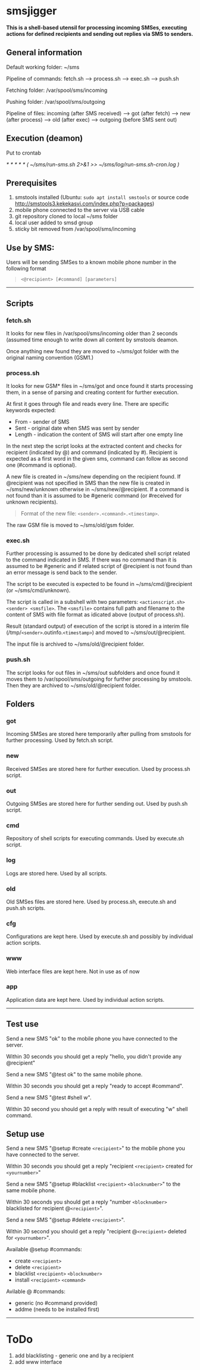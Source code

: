 # smsjigger

**This is a shell-based utensil for processing incoming SMSes, executing actions for defined recipients and sending out replies via SMS to senders.**

## General information

Default working folder: ~/sms

Pipeline of commands: fetch.sh --> process.sh --> exec.sh --> push.sh

Fetching folder: /var/spool/sms/incoming

Pushing folder: /var/spool/sms/outgoing

Pipeline of files: incoming (after SMS received) --> got (after fetch) --> new (after process) --> old (after exec) --> outgoing (before SMS sent out)

## Execution (deamon)

Put to crontab

_* * * * * ( ~/sms/run-sms.sh 2>&1 >> ~/sms/log/run-sms.sh-cron.log )_

## Prerequisites

1. smstools installed (Ubuntu: `sudo apt install smstools` or source code http://smstools3.kekekasvi.com/index.php?p=packages)
2. mobile phone connected to the server via USB cable
3. git repository cloned to local ~/sms folder
4. local user added to smsd group
5. sticky bit removed from /var/spool/sms/incoming

## Use by SMS:

Users will be sending SMSes to a known mobile phone number in the following format

> `<@recipient> [#command] [parameters]`

------

## Scripts

### fetch.sh
It looks for new files in /var/spool/sms/incoming older than 2 seconds (assumed time enough to write down all content by smstools deamon.

Once anything new found they are moved to ~/sms/got folder with the original naming convention (GSM1.<random>)


### process.sh

It looks for new GSM* files in ~/sms/got and once found it starts processing them, in a sense of parsing and creating content
for further execution.

At first it goes through file and reads every line. There are specific keywords expected:
* From - sender of SMS
* Sent - original date when SMS was sent by sender
* Length - indication the content of SMS will start after one empty line

In the next step the script looks at the extracted content and checks for recipient (indicated by @) and command (indicated by #).
Recipient is expected as a first word in the given sms, command can follow as second one (#command is optional).

A new file is created in ~/sms/new depending on the recipient found. If @recipient was not specified in SMS than
the new file is created in ~/sms/new/unknown otherwise in ~/sms/new/@recipient. If a command is not found than it
is assumed to be #generic command (or #received for unknown recipients).

> Format of the new file: `<sender>.<command>.<timestamp>`.

The raw GSM file is moved to ~/sms/old/gsm folder.

### exec.sh

Further processing is assumed to be done by dedicated shell script related to the command indicated in SMS.
If there was no command than it is assumed to be #generic and if related script of @recipient is not found than an error message is send back to the sender.

The script to be executed is expected to be found in ~/sms/cmd/@recipient (or ~/sms/cmd/unknown). 

The script is called in a subshell with two parameters: `<actionscript.sh> <sender> <smsfile>`. The `<smsfile>` contains full path and filename to the content of SMS with file format as idicated above (output of process.sh).

Result (standard output) of execution of the script is stored in a interim file (/tmp/`<sender>`.outinfo.`<timestamp>`) and moved to ~/sms/out/@recipient.

The input file is archived to ~/sms/old/@recipient folder.

### push.sh

The script looks for out files in ~/sms/out subfolders and once found it moves them to /var/spool/sms/outgoing for further processing by smstools. Then they are archived to ~/sms/old/@recipient folder.

## Folders

### got

Incoming SMSes are stored here temporarily after pulling from smstools for further processing.
Used by fetch.sh script.

### new

Received SMSes are stored here for further execution.
Used by process.sh script.

### out

Outgoing SMSes are stored here for further sending out.
Used by push.sh script.

### cmd

Repository of shell scripts for executing commands.
Used by execute.sh script.

### log

Logs are stored here.
Used by all scripts.

### old

Old SMSes files are stored here.
Used by process.sh, execute.sh and push.sh scripts.

### cfg

Configurations are kept here. 
Used by execute.sh and possibly by individual action scripts.

### www

Web interface files are kept here.
Not in use as of now 

### app

Application data are kept here.
Used by individual action scripts.

-------

## Test use

Send a new SMS "ok" to the mobile phone you have connected to the server.

Within 30 seconds you should get a reply "hello, you didn't provide any @recipient"

Send a new SMS "@test ok" to the same mobile phone.

Within 30 seconds you should get a reply "ready to accept #command".

Send a new SMS "@test #shell w".

Within 30 second you should get a reply with result of executing "w" shell command.

## Setup use

Send a new SMS "@setup #create `<recipient>`" to the mobile phone you have connected to the server.

Within 30 seconds you should get a reply "recipient `<recipient>` created for `<yournumber>`"

Send a new SMS "@setup #blacklist `<recipient>` `<blocknumber>`" to the same mobile phone.

Within 30 seconds you should get a reply "number `<blocknumber>` blacklisted for recipient @`<recipient>`".

Send a new SMS "@setup #delete `<recipient>`".

Within 30 second you should get a reply "recipient @`<recipient>` deleted for `<yournumber>`".

Available @setup #commands:
* create `<recipient>`
* delete `<recipient>`
* blacklist `<recipient>` `<blocknumber>`
* install `<recipient>` `<command>`

Avilable @<recipient> #commands:
* generic (no #command provided)
* addme (needs to be installed first)

-------

# ToDo

1. add blacklisting - generic one and by a recipient
2. add www interface
